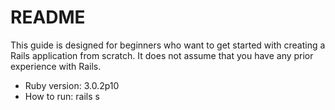 # README
This guide is designed for beginners who want to get started with creating a Rails application from scratch. It does not assume that you have any prior experience with Rails.

- Ruby version: 3.0.2p10
- How to run: rails s
